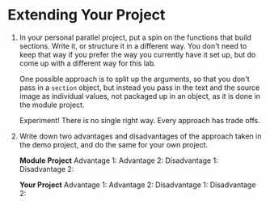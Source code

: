 # Extending Your Project

1. In your personal parallel project, put a spin on the functions that build sections. Write it, or structure it in a different way. You don't need to keep that way if you prefer the way you currently have it set up, but do come up with a different way for this lab.

   One possible approach is to split up the arguments, so that you don't pass in a `section` object, but instead you pass in the text and the source image as individual values, not packaged up in an object, as it is done in the module project.

   Experiment! There is no single right way. Every approach has trade offs.

2. Write down two advantages and disadvantages of the approach taken in the demo project, and do the same for your own project.

   **Module Project**
   Advantage 1:
   Advantage 2:
   Disadvantage 1:
   Disadvantage 2:

   **Your Project**
   Advantage 1:
   Advantage 2:
   Disadvantage 1:
   Disadvantage 2:
